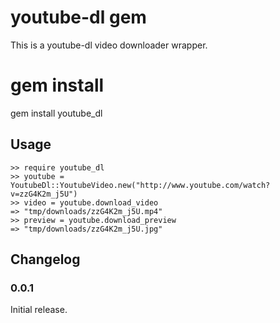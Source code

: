 # youtube-dl gem

This is a youtube-dl video downloader wrapper.

# gem install

gem install youtube_dl

## Usage
    >> require youtube_dl
    >> youtube = YoutubeDl::YoutubeVideo.new("http://www.youtube.com/watch?v=zzG4K2m_j5U")
    >> video = youtube.download_video
    => "tmp/downloads/zzG4K2m_j5U.mp4"
    >> preview = youtube.download_preview
    => "tmp/downloads/zzG4K2m_j5U.jpg"

## Changelog

### 0.0.1
Initial release.

